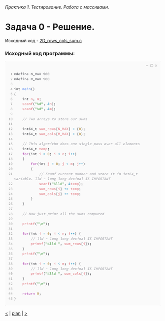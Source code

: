 _Практика 1. Тестирование. Работа с массивами._

# Задача 0 - Решение.

Исходный код - [2D_rows_cols_sum.c](../src/2D_rows_cols_sum.c)

### Исходный код программы:
![](images/2D_rows_cols_sum.png)

[<](7.md) | [plan](../practice.md) | [>](9.md)
